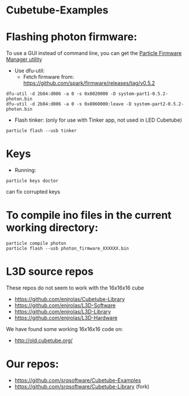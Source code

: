 # Cubetube-Examples

# Flashing photon firmware:

To use a GUI instead of command line, you can get the [Particle Firmware Manager utility](
https://docs.particle.io/guide/tools-and-features/firmware-manager/photon/#getting-started)

* Use dfu-util:
  * Fetch firmware from: https://github.com/spark/firmware/releases/tag/v0.5.2

```
dfu-util -d 2b04:d006 -a 0 -s 0x8020000 -D system-part1-0.5.2-photon.bin
dfu-util -d 2b04:d006 -a 0 -s 0x8060000:leave -D system-part2-0.5.2-photon.bin
 ```

* Flash tinker: (only for use with Tinker app, not used in LED Cubetube)
```
particle flash --usb tinker
```

# Keys

* Running:

```
particle keys doctor
```

can fix corrupted keys

# To compile ino files in the current working directory:

```
particle compile photon
particle flash --usb photon_firmware_XXXXXX.bin
```

# L3D source repos

These repos do not seem to work with the 16x16x16 cube

* https://github.com/enjrolas/Cubetube-Library
* https://github.com/enjrolas/L3D-Software
* https://github.com/enjrolas/L3D-Library
* https://github.com/enjrolas/L3D-Hardware

We have found some working 16x16x16 code on:

* http://old.cubetube.org/ 

# Our repos:

* https://github.com/srqsoftware/Cubetube-Examples
* https://github.com/srqsoftware/Cubetube-Library (fork)

